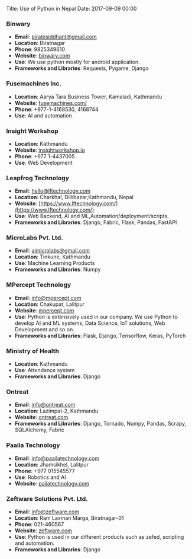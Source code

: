 Title: Use of Python in Nepal
Date: 2017-09-09 00:00


### Binwary
- **Email**: piratesiddhant@gmail.com  
- **Location**: Biratnagar  
- **Phone**: 9825349610
- **Website**: [binwary.com](http://www.binwary.com)
- **Use**: We use python mostly for android application.  
-  **Frameworks and Libraries**: Requests, Pygame, Django

### Fusemachines Inc.       
- **Location**: Aarya Tara Business Tower, Kamaladi, Kathmandu
- **Website**: [fusemachines.com/](https://fusemachines.com/)
- **Phone**: +977-1-4168530, 4168744
- **Use**: AI and automation

### Insight Workshop       
- **Location**: Kathmandu
- **Website**: [insightworkshop.io](https://insightworkshop.io/)
- **Phone**: +977 1-4437005
- **Use**: Web Development

### Leapfrog Technology       
- **Email**: hello@lftechnology.com
- **Location**: Charkhal, Dillibazar,Kathmandu, Nepal
- **Website**: [https://www.lftechnology.com/](https://www.lftechnology.com/)
- **Use**: Web Backend, AI and ML,Automation/deployment/scripts.  
-  **Frameworks and Libraries**: Django, Fabric, Flask, Pandas, FastAPI 

### MicroLabs Pvt. Ltd.
- **Email**: aimicrolabs@gmail.com
- **Location**: Tinkune, Kathmandu  
- **Use**: Machine Learning Products  
-  **Frameworks and Libraries**: Numpy  

### MPercept Technology  
- **Email**: info@mpercept.com  
- **Location**: Chakupat, Lalitpur
- **Website**: [mpercept.com](http://mpercept.com)
- **Use**: Python is extensively used in our company. We use Python to develop AI and ML systems, Data Science, IoT solutions, Web Development and so on.
-  **Frameworks and Libraries**: Flask, Django, Tensorflow, Keras, PyTorch  

### Ministry of Health  
- **Location**: Kathmandu  
- **Use**: Attendance system  
-  **Frameworks and Libraries**: Django  

### Ontreat  
- **Email**: info@ontreat.com  
- **Location**: Lazimpat-2, Kathmandu  
- **Website**: [ontreat.com](http://ontreat.com)
-  **Frameworks and Libraries**: Django, Tornado, Numpy, Pandas, Scrapy, SQLAlchemy, Fabric

### Paaila Technology  
- **Email**: info@paailatechnology.com 
- **Location**: Jhamsikhel, Lalitpur
- **Phone**: +977 015545577
-  **Use**: Robotics and AI
- **Website**: [pailatechnology.com](http://www.paailatechnology.com/)

### Zeftware Solutions Pvt. Ltd.  
- **Email**: info@zeftware.com  
- **Location**: Ram Laxman Marga, Biratnagar-01  
- **Phone**: 021-460567  
- **Website**: [zeftware.com](http://zeftware.com)
- **Use**: Python is used in our different products such as zefed, scripting and automation.
-  **Frameworks and Libraries**: Django  
